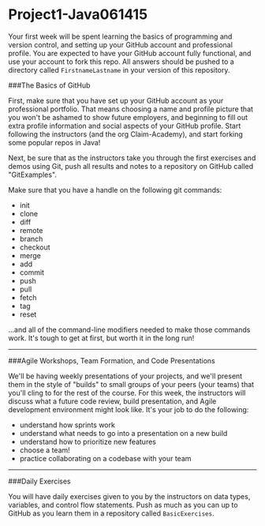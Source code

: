 # Project1-Java061415
Your first week will be spent learning the basics of programming and version control, and setting up your GitHub account and professional profile. You are expected to have your GitHub account fully functional, and use your account to fork this repo. All answers should be pushed to a directory called `FirstnameLastname` in your version of this repository.

###The Basics of GitHub

First, make sure that you have set up your GitHub account as your professional portfolio. That means choosing a name and profile picture that you won't be ashamed to show future employers, and beginning to fill out extra profile information and social aspects of your GitHub profile. Start following the instructors (and the org Claim-Academy), and start forking some popular repos in Java!

Next, be sure that as the instructors take you through the first exercises and demos using Git, push all results and notes to a repository on GitHub called "GitExamples". 

Make sure that you have a handle on the following git commands:

+ init
+ clone
+ diff
+ remote
+ branch
+ checkout
+ merge
+ add
+ commit
+ push
+ pull
+ fetch
+ tag
+ reset

...and all of the command-line modifiers needed to make those commands work. It's tough to get at first, but worth it in the long run!

-------------

###Agile Workshops, Team Formation, and Code Presentations

We'll be having weekly presentations of your projects, and we'll present them in the style of "builds" to small groups of your peers (your teams) that you'll cling to for the rest of the course. For this week, the instructors will discuss what a future code review, build presentation, and Agile development environment might look like.
It's your job to do the following:

+ understand how sprints work
+ understand what needs to go into a presentation on a new build
+ understand how to prioritize new features
+ choose a team!
+ practice collaborating on a codebase with your team

--------------

###Daily Exercises

You will have daily exercises given to you by the instructors on data types, variables, and control flow statements. Push as much as you can up to GitHub as you learn them in a repository called `BasicExercises`.



